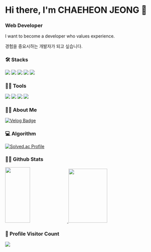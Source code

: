 <h1>Hi there, I'm CHAEHEON JEONG 👋</h1>

<h3>Web Developer</h3>
I want to become a developer who values experience.

경험을 중요시하는 개발자가 되고 싶습니다.

<h3>🛠️ Stacks</h3>

<img src="https://img.shields.io/badge/Java-007396?style=flat-square&logo=Java&logoColor=white"/> <img src="https://img.shields.io/badge/JavaScript-F7DF1E?style=flat-square&logo=JavaScript&logoColor=white"/> <img src="https://img.shields.io/badge/Spring-6DB33F?style=flat-square&logo=React&logoColor=white"/>
 <img src="https://img.shields.io/badge/React-61DAFB?style=flat-square&logo=React&logoColor=white"/> <img src="https://img.shields.io/badge/Node.js-339933?style=flat-square&logo=node-dot-js&logoColor=white"/> 
<h3>💪🏼 Tools</h3> 

<img src="https://img.shields.io/badge/Visual Studio Code-007ACC?style=flat-square&logo=Visual Studio Code&logoColor=white"/> <img src="https://img.shields.io/badge/GitHub-181717?style=flat-square&logo=GitHub&logoColor=white"/> <img src="https://img.shields.io/badge/IntelliJ IDEA-000000?style=flat-square&logo=IntelliJ IDEA&logoColor=white"/> <img src="https://img.shields.io/badge/Eclipse IDE-2C2255?style=flat-square&logo=Eclipse IDE&logoColor=white"/>
<h3>👩🏻 About Me</h3>

[![Velog Badge](https://img.shields.io/badge/Velog-20C997?style=flat-square&logo=Velog&logoColor=white&link=https://velog.io/@cogjs3210)](https://velog.io/@cogjs3210)

<h3>💻 Algorithm</h3>

[![Solved.ac Profile](http://mazassumnida.wtf/api/v2/generate_badge?boj=cogjs)](https://solved.ac/cogjs/)

<h3>👩🏻 Github Stats</h3>
<a href="#">
  <img src = "https://github-readme-stats.vercel.app/api?username=chaeheonjeong&show_icons=true&theme=radical" height = "180px" width = "40%">
</a>
<a href="#">
  <img src="https://github-readme-stats.vercel.app/api/top-langs/?username=chaeheonjeong&theme=react&exclude_repo=Jagi,assignment&layout=compact" height="175px" width = "50%">
</a>

<div>
  <h3><b>📍 Profile Visitor Count </b></h3>
</div>
    
<!-- retro visitor counter -->  
<p>   
  <img src="https://profile-counter.glitch.me/chaeheonjeong/count.svg" />  
</p>
